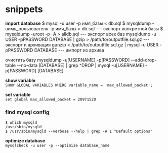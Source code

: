snippets
========
**import database**
$ mysql -u user -p имя_базы < db.sql
$ mysqldump -uимя_пользователя -p имя_базы > db.sql           --- экспорт конкретной базы
$ mysqldump -uroot -p -A > alldb.sql                          --- экспорт всех баз
mysqldump -u USER -pPASSWORD DATABASE | gzip > /path/to/outputfile.sql.gz   --- экспорт и архивация
gunzip < /path/to/outputfile.sql.gz | mysql -u USER -pPASSWORD DATABASE     --- импорт из архива

очистить базу
mysqldump -u[USERNAME] -p[PASSWORD] --add-drop-table --no-data [DATABASE] | grep ^DROP | mysql -u[USERNAME] -p[PASSWORD] [DATABASE]

**show variable**  
`SHOW GLOBAL VARIABLES WHERE variable_name = 'max_allowed_packet';`

**set variable**  
`set global max_allowed_packet = 20971520`


### find mysql config
```
$ which mysqld
/usr/sbin/mysqld
$ /usr/sbin/mysqld --verbose --help | grep -A 1 "Default options"
```

**optimize database**  
`mysqlcheck -u user -p --optimize database_name`
